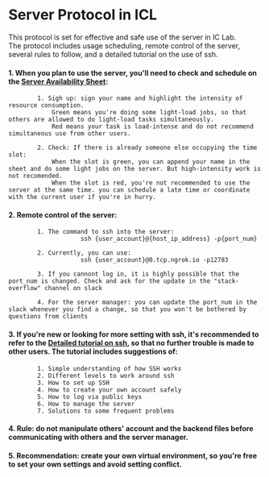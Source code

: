 # Server Protocol in ICL
This protocol is set for effective and safe use of the server in IC Lab.  
The protocol includes usage scheduling, remote control of the server, several rules to follow, and a detailed tutorial on the use of ssh.

#### 1. When you plan to use the server, you'll need to check and schedule on the [Server Availability Sheet](https://docs.google.com/spreadsheets/d/1SJabt0CI8YMfprissTm2YH9iNwee4MdWShxkVchYhOw/edit?usp=sharing):  
            1. Sigh up: sign your name and highlight the intensity of resource consumption.  
                Green means you're doing some light-load jobs, so that others are allowed to do light-load tasks simultaneously.  
                Red means your task is load-intense and do not recommend simultaneous use from other users.   
                
            2. Check: If there is already someone else occupying the time slot:  
                When the slot is green, you can append your name in the sheet and do some light jobs on the server. But high-intensity work is not recomended.   
                When the slot is red, you're not recommended to use the server at the same time. you can schedule a late time or coordinate with the current user if you're in hurry.  
                
#### 2. Remote control of the server:
            1. The command to ssh into the server:
                        ssh {user_account}@{host_ip_address} -p{port_num}
                        
            2. Currently, you can use:
                        ssh {user_account}@0.tcp.ngrok.io -p12783
                        
            3. If you cannont log in, it is highly possible that the port_num is changed. Check and ask for the update in the "stack-overflow" channel on slack
            
            4. For the server manager: you can update the port_num in the slack whenever you find a change, so that you won't be bothered by questions from clients
            
#### 3. If you're new or looking for more setting with ssh, it's recommended to refer to the [Detailed tutorial on ssh](https://github.com/Letian-Wang/Server-Protocol/blob/main/Detailed%20tutorial%20on%20SSH.md), so that no further trouble is made to other users. The tutorial includes suggestions of:
            1. Simple understanding of how SSH works
            2. Different levels to work around ssh
            3. How to set up SSH
            4. How to create your own account safely
            5. How to log via public keys
            6. How to manage the server
            7. Solutions to some frequent problems

#### 4. Rule: do not manipulate others' account and the backend files before communicating with others and the server manager. 

#### 5. Recommendation: create your own virtual environment, so you're free to set your own settings and avoid setting conflict.




